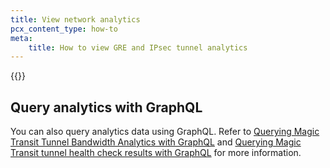 ```yaml
---
title: View network analytics
pcx_content_type: how-to
meta:
    title: How to view GRE and IPsec tunnel analytics
---
```


{{<render file="_network-analytics.md" withParameters="Magic WAN">}}

## Query analytics with GraphQL

You can also query analytics data using GraphQL. Refer to [Querying Magic Transit Tunnel Bandwidth Analytics with GraphQL](/analytics/graphql-api/tutorials/querying-magic-transit-tunnel-bandwidth-analytics/) and [Querying Magic Transit tunnel health check results with GraphQL](/analytics/graphql-api/tutorials/querying-magic-transit-tunnel-healthcheck-results/) for more information.